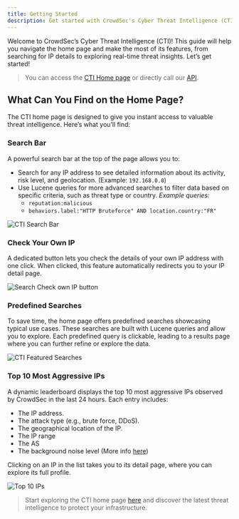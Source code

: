 ```yaml
---
title: Getting Started
description: Get started with CrowdSec's Cyber Threat Intelligence (CTI) platform.
---
```


Welcome to CrowdSec’s Cyber Threat Intelligence (CTI)! This guide will help you navigate the home page and make the most of its features, from searching for IP details to exploring real-time threat insights. Let’s get started!

> You can access the [CTI Home page](https://app.crowdsec.net/cti) or directly call our [API](https://docs.crowdsec.net/u/cti_api/getting_started).

## What Can You Find on the Home Page?

The CTI home page is designed to give you instant access to valuable threat intelligence. Here’s what you’ll find:

### Search Bar

A powerful search bar at the top of the page allows you to:

-   Search for any IP address to see detailed information about its activity, risk level, and geolocation. (Example: `192.168.0.0`)
-   Use Lucene queries for more advanced searches to filter data based on specific criteria, such as threat type or country. _Example queries:_
    -   `reputation:malicious`
    -   `behaviors.label:"HTTP Bruteforce" AND location.country:"FR"`

![CTI Search Bar](/img/console/cti/searchbar.png)

### Check Your Own IP

A dedicated button lets you check the details of your own IP address with one click.
When clicked, this feature automatically redirects you to your IP detail page.

![Search Check own IP button](/img/console/cti/searchbar_check_ip_button.png)

### Predefined Searches

To save time, the home page offers predefined searches showcasing typical use cases. These searches are built with Lucene queries and allow you to explore. Each predefined query is clickable, leading to a results page where you can further refine or explore the data.

![CTI Featured Searches](/img/console/cti/featured_searches.png)

### Top 10 Most Aggressive IPs

A dynamic leaderboard displays the top 10 most aggressive IPs observed by CrowdSec in the last 24 hours. Each entry includes:

-   The IP address.
-   The attack type (e.g., brute force, DDoS).
-   The geographical location of the IP.
-   The IP range
-   The AS
-   The background noise level (More info [here](https://doc.crowdsec.net/u/console/alerts/background_noise))

Clicking on an IP in the list takes you to its detail page, where you can explore its full profile.

![Top 10 IPs](/img/console/cti/top_ten_ips.png)

> Start exploring the CTI home page [here](https://app.crowdsec.net/cti) and discover the latest threat intelligence to protect your infrastructure.
